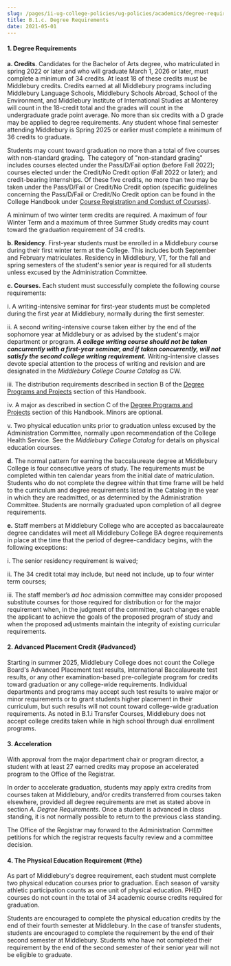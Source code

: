 ```yaml
---
slug: /pages/ii-ug-college-policies/ug-policies/academics/degree-requires
title: B.1.c. Degree Requirements
date: 2021-05-01
---
```

#### **1\. Degree Requirements**

**a. Credits**. Candidates for the Bachelor of Arts degree, who matriculated in spring 2022 or later and who will graduate March 1, 2026 or later, must complete a minimum of 34 credits. At least 18 of these credits must be Middlebury credits. Credits earned at all Middlebury programs including Middlebury Language Schools, Middlebury Schools Abroad, School of the Environment, and Middlebury Institute of International Studies at Monterey will count in the 18-credit total and the grades will count in the undergraduate grade point average. No more than six credits with a D grade may be applied to degree requirements. Any student whose final semester attending Middlebury is Spring 2025 or earlier must complete a minimum of 36 credits to graduate. 

Students may count toward graduation no more than a total of five courses with non-standard grading.  The category of "non-standard grading" includes courses elected under the Pass/D/Fail option (before Fall 2022); courses elected under the Credit/No Credit option (Fall 2022 or later); and credit-bearing internships. Of these five credits, no more than two may be taken under the Pass/D/Fail or Credit/No Credit option (specific guidelines concerning the Pass/D/Fail or Credit/No Credit option can be found in the College Handbook under [Course Registration and Conduct of Courses](/pages/ii-ug-college-policies/ug-policies/academics/course-reg-course-conduct)).

A minimum of two winter term credits are required. A maximum of four Winter Term and a maximum of three Summer Study credits may count toward the graduation requirement of 34 credits.

**b. Residency**. First-year students must be enrolled in a Middlebury course during their first winter term at the College. This includes both September and February matriculates. Residency in Middlebury, VT, for the fall and spring semesters of the student's senior year is required for all students unless excused by the Administration Committee.

**c. Courses.** Each student must successfully complete the following course requirements:

i. A writing-intensive seminar for first-year students must be completed during the first year at Middlebury, normally during the first semester.

ii. A second writing-intensive course taken either by the end of the sophomore year at Middlebury or as advised by the student's major department or program. _**A college writing course should not be taken concurrently with a first-year seminar, and if taken concurrently, will not satisfy the second college writing requirement.**_ Writing-intensive classes devote special attention to the process of writing and revision and are designated in the _Middlebury College Course Catalog_ as CW.

iii. The distribution requirements described in section B of the [Degree Programs and Projects](/pages/ii-ug-college-policies/ug-policies/academics/deg-prgms-proj) section of this Handbook.

iv. A major as described in section C of the [Degree Programs and Projects](/pages/ii-ug-college-policies/ug-policies/academics/deg-prgms-proj) section of this Handbook. Minors are optional.

v. Two physical education units prior to graduation unless excused by the Administration Committee, normally upon recommendation of the College Health Service. See the _Middlebury College Catalog_ for details on physical education courses.

**d.** The normal pattern for earning the baccalaureate degree at Middlebury College is four consecutive years of study. The requirements must be completed within ten calendar years from the initial date of matriculation. Students who do not complete the degree within that time frame will be held to the curriculum and degree requirements listed in the Catalog in the year in which they are readmitted, or as determined by the Administration Committee. Students are normally graduated upon completion of all degree requirements.

**e.** Staff members at Middlebury College who are accepted as baccalaureate degree candidates will meet all Middlebury College BA degree requirements in place at the time that the period of degree-candidacy begins, with the following exceptions:

i. The senior residency requirement is waived;

ii. The 34 credit total may include, but need not include, up to four winter term courses;

iii. The staff member’s _ad hoc_ admission committee may consider proposed substitute courses for those required for distribution or for the major requirement when, in the judgment of the committee, such changes enable the applicant to achieve the goals of the proposed program of study and when the proposed adjustments maintain the integrity of existing curricular requirements.

#### **2\. Advanced Placement Credit** {#advanced}

Starting in summer 2025, Middlebury College does not count the College Board's Advanced Placement test results, International Baccalaureate test results, or any other examination-based pre-collegiate program for credits toward graduation or any college-wide requirements. Individual departments and programs may accept such test results to waive major or minor requirements or to grant students higher placement in their curriculum, but such results will not count toward college-wide graduation requirements. As noted in B.1.i Transfer Courses, Middlebury does not accept college credits taken while in high school through dual enrollment programs.

#### **3\. Acceleration**

With approval from the major department chair or program director, a student with at least 27 earned credits may propose an accelerated program to the Office of the Registrar.

In order to accelerate graduation, students may apply extra credits from courses taken at Middlebury, and/or credits transferred from courses taken elsewhere, provided all degree requirements are met as stated above in section _A. Degree Requirements_. Once a student is advanced in class standing, it is not normally possible to return to the previous class standing.

The Office of the Registrar may forward to the Administration Committee petitions for which the registrar requests faculty review and a committee decision.

#### **4\. The Physical Education Requirement** {#the}

As part of Middlebury's degree requirement, each student must complete two physical education courses prior to graduation. Each season of varsity athletic participation counts as one unit of physical education. PHED courses do not count in the total of 34 academic course credits required for graduation.

Students are encouraged to complete the physical education credits by the end of their fourth semester at Middlebury. In the case of transfer students, students are encouraged to complete the requirement by the end of their second semester at Middlebury. Students who have not completed their requirement by the end of the second semester of their senior year will not be eligible to graduate.
